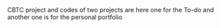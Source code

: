 CBTC project and codes of two projects are here one for the To-do and another one is for the personal portfolio
